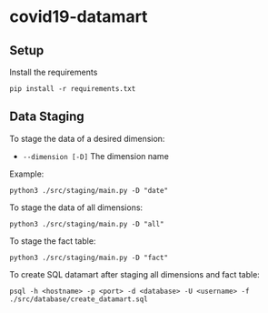 # covid19-datamart

## Setup

Install the requirements

```
pip install -r requirements.txt
```

## Data Staging

To stage the data of a desired dimension:

- `--dimension [-D]` The dimension name

Example:

```
python3 ./src/staging/main.py -D "date"
```

To stage the data of all dimensions:

```
python3 ./src/staging/main.py -D "all"
```

To stage the fact table:

```
python3 ./src/staging/main.py -D "fact"
```

To create SQL datamart after staging all dimensions and fact table:

```
psql -h <hostname> -p <port> -d <database> -U <username> -f ./src/database/create_datamart.sql
```
